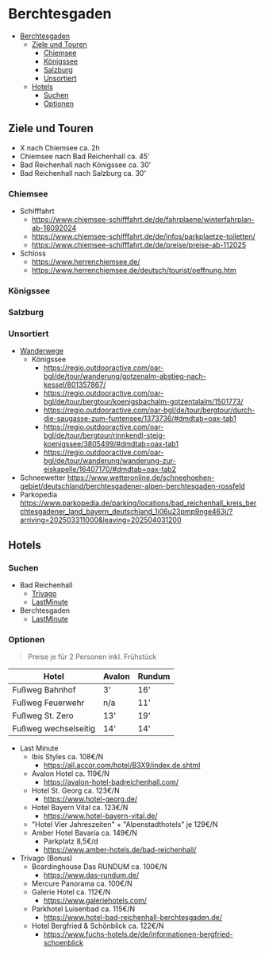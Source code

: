 
# Berchtesgaden

- [Berchtesgaden](#berchtesgaden)
  - [Ziele und Touren](#ziele-und-touren)
    - [Chiemsee](#chiemsee)
    - [Königssee](#königssee)
    - [Salzburg](#salzburg)
    - [Unsortiert](#unsortiert)
  - [Hotels](#hotels)
    - [Suchen](#suchen)
    - [Optionen](#optionen)


## Ziele und Touren

* X nach Chiemsee ca. 2h
* Chiemsee nach Bad Reichenhall ca. 45'
* Bad Reichenhall nach Königssee ca. 30'
* Bad Reichenhall nach Salzburg ca. 30'

### Chiemsee

* Schifffahrt
  * https://www.chiemsee-schifffahrt.de/de/fahrplaene/winterfahrplan-ab-16092024
  * https://www.chiemsee-schifffahrt.de/de/infos/parkplaetze-toiletten/
  * https://www.chiemsee-schifffahrt.de/de/preise/preise-ab-112025
* Schloss
  * https://www.herrenchiemsee.de/
  * https://www.herrenchiemsee.de/deutsch/tourist/oeffnung.htm

### Königssee

### Salzburg

### Unsortiert

* [Wanderwege](https://regio.outdooractive.com/oar-bgl/de/touren/#caml=8hk,24tmxq,7v3bv7,0,0&cat=Wandern-main,Wanderung,Fernwanderweg,Pilgerweg,Themenweg,Nordic%20Walking,Bergtour,Winterwandern&filter=r-fullyTranslatedLangus-,r-openState-,s-duration-180to480,sb-sortedBy-0&zc=12.,12.99202,47.61704) 
  * Königssee
    * https://regio.outdooractive.com/oar-bgl/de/tour/wanderung/gotzenalm-abstieg-nach-kessel/801357867/
    * https://regio.outdooractive.com/oar-bgl/de/tour/bergtour/koenigsbachalm-gotzentalalm/1501773/
    * https://regio.outdooractive.com/oar-bgl/de/tour/bergtour/durch-die-saugasse-zum-funtensee/1373736/#dmdtab=oax-tab1
    * https://regio.outdooractive.com/oar-bgl/de/tour/bergtour/rinnkendl-steig-koenigssee/3805499/#dmdtab=oax-tab1
    * https://regio.outdooractive.com/oar-bgl/de/tour/wanderung/wanderung-zur-eiskapelle/16407170/#dmdtab=oax-tab2
* Schneewetter
https://www.wetteronline.de/schneehoehen-gebiet/deutschland/berchtesgadener-alpen-berchtesgaden-rossfeld
* Parkopedia
https://www.parkopedia.de/parking/locations/bad_reichenhall_kreis_berchtesgadener_land_bayern_deutschland_1i06u23pmp9nge463j/?arriving=202503311000&leaving=202504031200


## Hotels

### Suchen

* Bad Reichenhall
  * [Trivago](https://www.trivago.de/de/lm/g%C3%BCnstige-hotels-in-bad-reichenhall-deutschland?search=101-2;101-3;101-4;101-6;200-2142;411-2;dr-20250331-20250403-s;pr-0-20030;rc-1-2;so-1)
  * [LastMinute](https://www.lastminute.de/s/hdp/search?datefrom=2025-03-31&dateto=2025-04-03&search_mode=HO&sort=price_asc&destination=143713&abTestVariant=P&adults=2&source=csw&bf_subsource=S01HPV10S10RR01&businessProfileId=HOLIDAYSLASTMINUTEDE_PROMO2&search_id=x17430626421005903&vc_searchId=459400858&price=203,650&accomodation_type=14,5,1,7&meal=2)
* Berchtesgaden
  * [LastMinute](https://www.lastminute.de/s/hdp/search?datefrom=2025-03-31&dateto=2025-04-03&search_mode=HO&sort=recommended&destination=143919&abTestVariant=P&adults=2&source=widget_openx_map&bf_subsource=S01HPV10S10RR01&businessProfileId=HOLIDAYSLASTMINUTEDE_PROMO2&search_id=x17430643314835903&bfSubSource=S01RRV10S10RR01&vc_searchId=458901270&map_area=MAPSEARCH,47.66599964403832,12.929256412169394,47.596278324356746,13.050882312437864&price=179,600&accomodation_type=7,1&meal=2)

### Optionen

> Preise je für 2 Personen inkl. Frühstück

| Hotel  | Avalon  | Rundum | 
|---|---| --- |
| Fußweg Bahnhof  | 3'  | 16' |
| Fußweg Feuerwehr  | n/a  | 11' |
| Fußweg St. Zero  | 13'  | 19' |
| Fußweg wechselseitig | 14' | 14' |


* Last Minute
  * Ibis Styles ca. 108€/N
    * https://all.accor.com/hotel/B3X9/index.de.shtml
  * Avalon Hotel ca. 119€/N
    * https://avalon-hotel-badreichenhall.com/
  * Hotel St. Georg ca. 123€/N
    * https://www.hotel-georg.de/
  * Hotel Bayern Vital ca. 123€/N
    * https://www.hotel-bayern-vital.de/
  * "Hotel Vier Jahreszeiten" + "Alpenstadthotels" je 129€/N
  * Amber Hotel Bavaria ca. 149€/N
    * Parkplatz 8,5€/d
    * https://www.amber-hotels.de/bad-reichenhall/
* Trivago (Bonus)
  * Boardinghouse Das RUNDUM ca. 100€/N
    * https://www.das-rundum.de/
  * Mercure Panorama ca. 100€/N
  * Galerie Hotel ca. 112€/N
    * https://www.galeriehotels.com/
  * Parkhotel Luisenbad ca. 115€/N
    * https://www.hotel-bad-reichenhall-berchtesgaden.de/
  * Hotel Bergfried & Schönblick ca. 122€/N
    * https://www.fuchs-hotels.de/de/informationen-bergfried-schoenblick